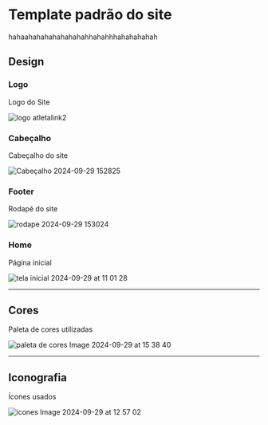 # Template padrão do site

hahaahahahahahahahahhahahhhahahahahah

## Design

### Logo
Logo do Site

![logo atletalink2](https://github.com/user-attachments/assets/d7b6120d-a281-4e62-a16e-644e98239562)

### Cabeçalho
Cabeçalho do site

![Cabeçalho 2024-09-29 152825](https://github.com/user-attachments/assets/1c1e750b-17aa-4cbf-a0a9-669c312ec735)

### Footer
Rodapé do site

![rodape 2024-09-29 153024](https://github.com/user-attachments/assets/2a0f1416-c8e6-4a0d-80d1-8b8c5887e657)

### Home
Página inicial

![tela inicial 2024-09-29 at 11 01 28](https://github.com/user-attachments/assets/a7726591-8ee0-41c1-bc3a-28fa2f79dfc8)


__________________________________________________________________________________________________________________________________________________


## Cores
Paleta de cores utilizadas

![paleta de cores Image 2024-09-29 at 15 38 40](https://github.com/user-attachments/assets/b7da04bd-b5aa-449b-95ce-d7147637d6f4)

__________________________________________________________________________________________________________________________________________________


## Iconografia

Ícones usados

![icones Image 2024-09-29 at 12 57 02](https://github.com/user-attachments/assets/560311d1-40e9-4bf1-bef0-cb59e4c2f321)
